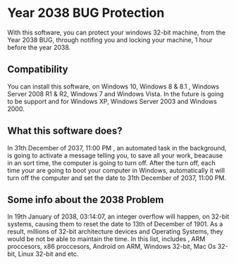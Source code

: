 # Year 2038 BUG Protection
With this software, you can protect your windows 32-bit machine, from the Year 2038 BUG, through notifing you and locking your machine, 1 hour before the year 2038.

## Compatibility 
You can install this software, on Windows 10, Windows 8 & 8.1 , Windows Server 2008 R1 & R2, Windows 7 and Windows Vista. In the future is going to be support and for Windows XP, Windows Server 2003 and Windows 2000.

## What this software does?
In 31th December of 2037, 11:00 PM , an automated task in the background, is going to activate a message telling you, to save all your work, beacause in an sort time, the computer is going to turn off. After the turn off, each time your are going to boot your computer in Windows, automatically it will turn off the computer and set the date to 31th December of 2037, 11:00 PM. 

## Some info about the 2038 Problem
In 19th January of 2038, 03:14:07, an integer overflow will happen, on 32-bit systems, causing them to reset the date to 13th of December of 1901. As a result, millions of 32-bit architecture devices and Operating Systems, they would be not be able to maintain the time. In this list, includes , ARM proccesors, x86 proccesors, Android on ARM, Windows 32-bit, Mac Os 32-bit, Linux 32-bit and etc. 
